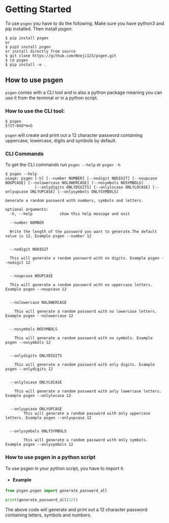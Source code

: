 # Getting Started
To use `psgen` you have to do the following.
 Make sure you have python3 and pip installed. Then install psgen:
```console
$ pip install psgen
or
$ pip3 install psgen
or install directly from source
$ git clone https://github.com/Nneji123/psgen.git
$ cd psgen
$ pip install -e .
```

## How to use psgen
`psgen` comes with a CLI tool and is also a python package meaning you can use it from the terminal or in a python script.

### How to use the CLI tool:

```console
$ psgen
5?1T~0Xd*m>G
```
`psgen`  will create and print out a 12 character password containing uppercase, lowercase, digits and symbols by default.

### CLI Commands
  To get the CLI commands run `psgen --help` or `psgen -h`
```console
$ psgen --help
usage: psgen [-h] [--number NUMBER] [--nodigit NODIGIT] [--noupcase NOUPCASE] [--nolowercase NOLOWERCASE] [--nosymbols NOSYMBOLS]
             [--onlydigits ONLYDIGITS] [--onlylocase ONLYLOCASE] [--onlyupcase ONLYUPCASE] [--onlysymbols ONLYSYMBOLS]

Generate a random password with numbers, symbols and letters.

optional arguments:
  -h, --help            show this help message and exit
  
  --number NUMBER       
  
  Write the length of the password you want to generate.The default value is 12. Example psgen --number 12
  
  
  --nodigit NODIGIT     
  
  This will generate a random password with no digits. Example psgen --nodigit 12
  
  
  --noupcase NOUPCASE   
  
  This will generate a random password with no uppercase letters. Example psgen --noupcase 12
  
  
  --nolowercase NOLOWERCASE
    
    This will generate a random password with no lowercase letters. Example psgen --nolowercase 12
  
  
  --nosymbols NOSYMBOLS
    
    This will generate a random password with no symbols. Example psgen --nosymbols 12
  
  
  --onlydigits ONLYDIGITS
    
    This will generate a random password with only digits. Example psgen --onlydigits 12
  
  
  --onlylocase ONLYLOCASE
    
    This will generate a random password with only lowercase letters. Example psgen --onlylocase 12
  
  
  --onlyupcase ONLYUPCASE
        This will generate a random password with only uppercase letters. Example psgen --onlyupcase 12
  
  
  --onlysymbols ONLYSYMBOLS

        This will generate a random password with only symbols. Example psgen --onlysymbols 12
```

### How to use psgen in a python script
To use psgen in your python script, you have to import it.
- #### Example
```Python
from psgen.psgen import generate_password_all

print(generate_password_all(12))
```
The above code will generate and print out a 12 character password containing letters, symbols and numbers.